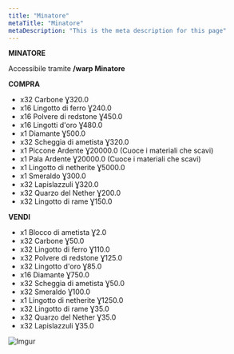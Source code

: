 ```yaml
---
title: "Minatore"
metaTitle: "Minatore"
metaDescription: "This is the meta description for this page"
---
```


**MINATORE**

Accessibile tramite **/warp Minatore**

**COMPRA**
- x32 Carbone Ɣ320.0
- x16 Lingotto di ferro Ɣ240.0
- x16 Polvere di redstone Ɣ450.0
- x16 Lingotti d'oro Ɣ480.0
- x1 Diamante Ɣ500.0
- x32 Scheggia di ametista Ɣ320.0
- x1 Piccone Ardente Ɣ20000.0 (Cuoce i materiali che scavi)
- x1 Pala Ardente Ɣ20000.0 (Cuoce i materiali che scavi)
- x1 Lingotto di netherite Ɣ5000.0
- x1 Smeraldo Ɣ300.0
- x32 Lapislazzuli Ɣ320.0
- x32 Quarzo del Nether Ɣ200.0
- x32 Lingotto di rame Ɣ150.0

**VENDI**
- x1 Blocco di ametista Ɣ2.0
- x32 Carbone Ɣ50.0
- x32 Lingotto di ferro Ɣ110.0
- x32 Polvere di redstone Ɣ125.0
- x32 Lingotto d'oro Ɣ85.0
- x16 Diamante Ɣ750.0
- x32 Scheggia di ametista Ɣ50.0
- x32 Smeraldo Ɣ100.0
- x1 Lingotto di netherite Ɣ1250.0
- x32 Lingotto di rame Ɣ35.0
- x32 Quarzo del Nether Ɣ35.0
- x32 Lapislazzuli Ɣ35.0

![Imgur](https://imgur.com/pE1WJb5.png)
